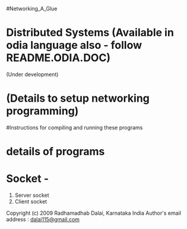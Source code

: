 #Networking_A_Glue
# Distributed Systems (Available in odia language also - follow README.ODIA.DOC)
  (Under development)

# (Details to setup networking programming)

#Instructions for compiling and running these programs

# details of programs 

# Socket - 

1. Server socket
2. Client socket



Copyright (c) 2009 Radhamadhab Dalai, Karnataka India
Author's email address :  dalai115@gmail.com
